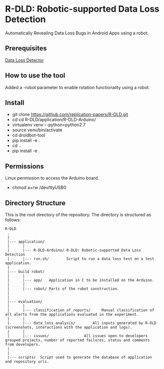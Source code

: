 # R-DLD: Robotic-supported Data Loss Detection
Automatically Revealing Data Loss Bugs in Android Apps using a robot.

## Prerequisites
[Data Loss Detector](DataLossDetector.md)

## How to use the tool
Added a -robot parameter to enable rotation functionality using a robot.

## Install
* git clone https://github.com/replication-papers/R-DLD.git
* cd cd R-DLD/application/R-DLD-Arduino/
* virtualenv venv --python=python2.7
* source venv/bin/activate
* cd droidbot-tool
* pip install -e .
* cd ..
* pip install -e .
## Permissions
Linux permission to access the Arduino board.
* chmod a+rw /dev/ttyUSB0

Directory Structure
---------------
This is the root directory of the repository. The directory is structured as follows:

    R-DLD
     .
     |
     |--- application/ 
     |		|
     |		|--- R-DLD-Arduino/	R-DLD: Robotic-supported Data Loss Detection 
     |		|--- run.sh/		Script to run a data loss test on a test application. 
     |
     |--- build robot/        
     |		|
     |		|--- app/	Application in C to be installed on the Arduino.
     |		|
     |		|--- robot/	Parts of the robot construction.
     |
     |
     |--- evaluation/
     |		|
     |		|--- classification_of_reports/		Manual classification of all alerts from the applications evaluated in the experiment.
     |		|
     |		|--- data_loss_analysis/		All inputs generated by R-DLD (screenshots, interactions with the application and logs).
     |		|
     |		|--- issues/				All issues open to developers grouped projects, number of reported failures, status and comments from developers.
     |
     |		
     |--- scripts/	Script used to generate the database of application and repository urls.
  
